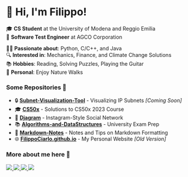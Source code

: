 # 👋 Hi, I'm Filippo!

🎓 **CS Student** at the University of Modena and Reggio Emilia  
💼 **Software Test Engineer** at AGCO Corporation  

👨‍💻 **Passionate about**: Python, C/C++, and Java  
🔍 **Interested in**: Mechanics, Finance, and Climate Change Solutions  
📚 **Hobbies**: Reading, Solving Puzzles, Playing the Guitar  
🌿 **Personal**: Enjoy Nature Walks  

### Some Repositories 📂
- 🔒 **[Subnet-Visualization-Tool](#)** - Visualizing IP Subnets _[Coming Soon]_  
- 🎓 **[CS50x](https://github.com/FilippoCiarlo/CS50x)** - Solutions to CS50x 2023 Course  
- 📸 **[Djagram](https://github.com/FilippoCiarlo/Djagram)** - Instagram-Style Social Network  
- 📚 **[Algorithms-and-DataStructures](https://github.com/FilippoCiarlo/Algorithms-and-DataStructures)** - University Exam Prep  
- 📝 **[Markdown-Notes](https://github.com/FilippoCiarlo/Markdown-Notes)** - Notes and Tips on Markdown Formatting  
- 🌐 **[FilippoCiarlo.github.io](https://github.com/FilippoCiarlo/FilippoCiarlo.github.io)** - My Personal Website _[Old Version]_  

### More about me here 👤
<p>
<!--X-Twitter-->
    <a href="https://twitter.com/FilippoCiarlo">
      <img src="https://img.shields.io/twitter/follow/Filippo.Ciarlo?label=Follow&logo=X&link=https%3A%2F%2Fwww.linkedin.com%2Fin%2Ffilippociarlo%2F">
        </a> 
<!--Instagram-->
  <a>
    <a href="https://www.instagram.com/filippo.ciarlo/">
    <img src="https://img.shields.io/twitter/follow/Filippo.Ciarlo?label=Follow&logo=instagram&link=https%3A%2F%2Fwww.linkedin.com%2Fin%2Ffilippociarlo%2F">
  </a>  
<!--LinkeIn-->
  <a>
    <a href="https://www.linkedin.com/in/filippociarlo/">
    <img src="https://img.shields.io/twitter/follow/FilippoCiarlo?label=Connect&logo=linkedin&link=https%3A%2F%2Fwww.linkedin.com%2Fin%2Ffilippociarlo%2F">
  </a>
  <!--YouTube-->
  <a>
    <a href="https://www.youtube.com/@FilippoCiarlo">
    <img src="https://img.shields.io/twitter/follow/FilippoCiarlo?label=Subscribe&logo=Youtube&link=https%3A%2F%2Fwww.linkedin.com%2Fin%2Ffilippociarlo%2F">
  </a>
</p>
 
